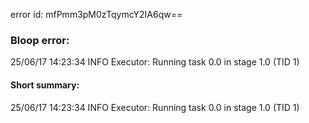 error id: mfPmm3pM0zTqymcY2IA6qw==
### Bloop error:

25/06/17 14:23:34 INFO Executor: Running task 0.0 in stage 1.0 (TID 1)
#### Short summary: 

25/06/17 14:23:34 INFO Executor: Running task 0.0 in stage 1.0 (TID 1)